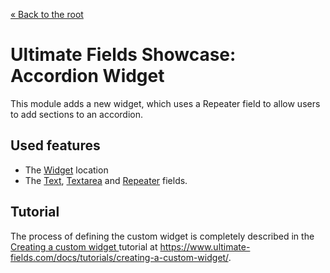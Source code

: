 [« Back to the root](../..)

# Ultimate Fields Showcase: Accordion Widget

This module adds a new widget, which uses a Repeater field to allow users to add sections to an accordion.

## Used features

- The [Widget](https://www.ultimate-fields.com/docs/locations/widget/) location
- The [Text](https://www.ultimate-fields.com/docs/fields/text/), [Textarea](https://www.ultimate-fields.com/docs/fields/textarea/) and [Repeater](https://www.ultimate-fields.com/docs/fields/repeater/) fields.

## Tutorial

The process of defining the custom widget is completely described in the [Creating a custom widget ](https://www.ultimate-fields.com/docs/tutorials/creating-a-custom-widget/) tutorial at https://www.ultimate-fields.com/docs/tutorials/creating-a-custom-widget/.
